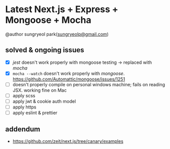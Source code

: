 # Latest Next.js + Express + Mongoose + Mocha

@author sungryeol park(sungryeolp@gmail.com)

## solved & ongoing issues
 - [x] *jest* doesn't work properly with mongoose testing -> replaced with *mocha*
 - [x] `mocha --watch` doesn't work properly with *mongoose*.
https://github.com/Automattic/mongoose/issues/1251
 - [ ] doesn't properly compile on personal windows machine; fails on reading JSX. working fine on Mac
 - [ ] apply scss
 - [ ] apply jwt & cookie auth model
 - [ ] apply https
 - [ ] apply eslint & prettier

## addendum
 - https://github.com/zeit/next.js/tree/canary/examples